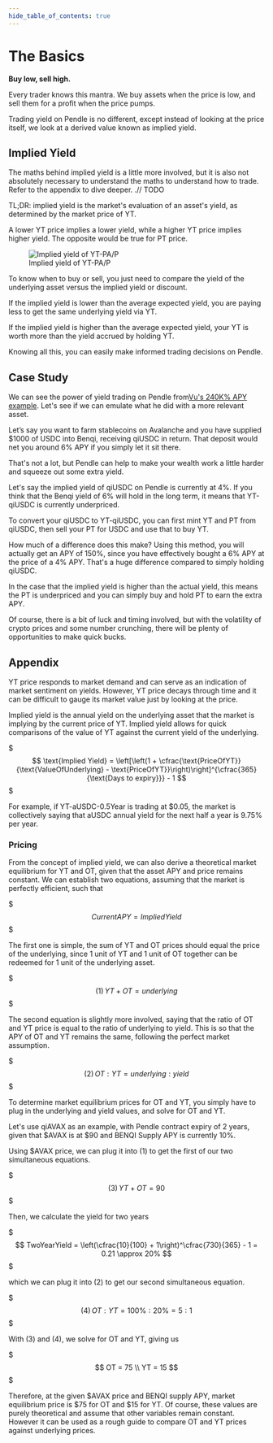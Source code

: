 ```yaml
---
hide_table_of_contents: true
---
```


# The Basics

**Buy low, sell high.**

Every trader knows this mantra. We buy assets when the price is low, and sell them for a profit when the price pumps.

Trading yield on Pendle is no different, except instead of looking at the price itself, we look at a derived value known as implied yield.

## Implied Yield

The maths behind implied yield is a little more involved, but it is also not absolutely necessary to understand the maths to understand how to trade. Refer to the appendix to dive deeper. .// TODO

TL;DR: implied yield is the market's evaluation of an asset's yield, as determined by the market price of YT.

A lower YT price implies a lower yield, while a higher YT price implies higher yield. The opposite would be true for PT price.


<figure>
  <img src="/img/pendlepro/implied_yield.png" alt="Implied yield of YT-PA/P" />
  <figcaption>Implied yield of YT-PA/P</figcaption>
</figure>

To know when to buy or sell, you just need to compare the yield of the underlying asset versus the implied yield or discount.

If the implied yield is lower than the average expected yield, you are paying less to get the same underlying yield via YT.

If the implied yield is higher than the average expected yield, your YT is worth more than the yield accrued by holding YT.

Knowing all this, you can easily make informed trading decisions on Pendle.

## Case Study

We can see the power of yield trading on Pendle from[Vu's 240K% APY example](https://twitter.com/gabavineb/status/1471782829419745284). Let's see if we can emulate what he did with a more relevant asset.

Let’s say you want to farm stablecoins on Avalanche and you have supplied $1000 of USDC into Benqi, receiving qiUSDC in return. That deposit would net you around 6% APY if you simply let it sit there.

That's not a lot, but Pendle can help to make your wealth work a little harder and squeeze out some extra yield.

Let's say the implied yield of qiUSDC on Pendle is currently at 4%. If you think that the Benqi yield of 6% will hold in the long term, it means that YT-qiUSDC is currently underpriced.

To convert your qiUSDC to YT-qiUSDC, you can first mint YT and PT from qiUSDC, then sell your PT for USDC and use that to buy YT.

How much of a difference does this make? Using this method, you will actually get an APY of 150%, since you have effectively bought a 6% APY at the price of a 4% APY. That's a huge difference compared to simply holding qiUSDC.

In the case that the implied yield is higher than the actual yield, this means the PT is underpriced and you can simply buy and hold PT to earn the extra APY.

Of course, there is a bit of luck and timing involved, but with the volatility of crypto prices and some number crunching, there will be plenty of opportunities to make quick bucks.

## Appendix

YT price responds to market demand and can serve as an indication of market sentiment on yields. However, YT price decays through time and it can be difficult to gauge its market value just by looking at the price.

Implied yield is the annual yield on the underlying asset that the market is implying by the current price of YT. Implied yield allows for quick comparisons of the value of YT against the current yield of the underlying.

$$$
\text{Implied Yield} = \left[\left(1 + \cfrac{\text{PriceOfYT}}{\text{ValueOfUnderlying} - \text{PriceOfYT}}\right)\right]^{\cfrac{365}{\text{Days to expiry}}} - 1
$$$

For example, if YT-aUSDC-0.5Year is trading at $0.05, the market is collectively saying that aUSDC annual yield for the next half a year is 9.75% per year.

### Pricing

From the concept of implied yield, we can also derive a theoretical market equilibrium for YT and OT, given that the asset APY and price remains constant. We can establish two equations, assuming that the market is perfectly efficient, such that

$$$
CurrentAPY = ImpliedYield
$$$

The first one is simple, the sum of YT and OT prices should equal the price of the underlying, since 1 unit of YT and 1 unit of OT together can be redeemed for 1 unit of the underlying asset.

$$$
(1)\, YT + OT = underlying
$$$

The second equation is slightly more involved, saying that the ratio of OT and YT price is equal to the ratio of underlying to yield. This is so that the APY of OT and YT remains the same, following the perfect market assumption.

$$$
(2)\, OT : YT = underlying : yield
$$$

To determine market equilibrium prices for OT and YT, you simply have to plug in the underlying and yield values, and solve for OT and YT.

Let's use qiAVAX as an example, with Pendle contract expiry of 2 years, given that $AVAX is at $90 and BENQI Supply APY is currently 10%.

Using $AVAX price, we can plug it into (1) to get the first of our two simultaneous equations.

$$$
(3)\, YT + OT = 90
$$$

Then, we calculate the yield for two years

$$$
TwoYearYield = \left(\cfrac{10}{100} + 1\right)^\cfrac{730}{365} - 1 = 0.21 \approx 20%
$$$

which we can plug it into (2) to get our second simultaneous equation.

$$$
(4)\,  OT : YT = 100\% : 20\% = 5 : 1
$$$

With (3) and (4), we solve for OT and YT, giving us

$$$
OT = 75 \\
YT = 15
$$$

Therefore, at the given $AVAX price and BENQI supply APY, market equilibrium price is $75 for OT and $15 for YT. Of course, these values are purely theoretical and assume that other variables remain constant. However it can be used as a rough guide to compare OT and YT prices against underlying prices.

